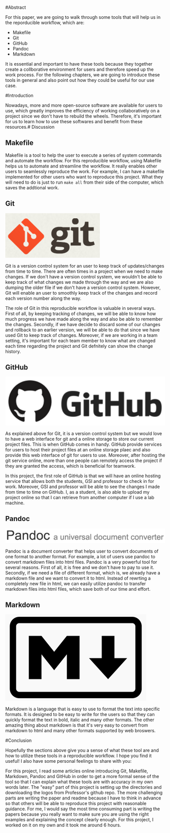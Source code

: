 #Abstract

For this paper, we are going to walk through some tools that will help us in the reporducible workflow, which are:

- Makefile
- Git
- GitHub
- Pandoc
- Markdown

It is essential and important to have these tools because they together create a collborative environment for users and therefore speed up the work process. For the following chapters, we are going to introduce these tools in general and also point out how they could be useful for our use case. 

#Introduction

Nowadays, more and more open-source software are available for users to use, which greatly improves the efficiency of working collaboratively on a project since we don't have to rebuild the wheels. Therefore, it's important for us to learn how to use these softwares and benefit from these resources.# Discussion

## Makefile

Makefile is a tool to help the user to execute a series of system commands and automate the workflow. For this reproducible workflow, using Makefile helps us to automate and streamline the workflow. It really enables other users to seamlessly reproduce the work. For example, I can have a makefile implemented for other users who want to reproduce this project. What they will need to do is just to run `make all` from their side of the computer, which saves the addtional work.

## Git

<img src=https://github.com/StephenFang/stat159-fall2016-project1/blob/master/images/git-logo.png>


Git is a version control system for an user to keep track of updates/changes from time to time. There are often times in a project when we need to make changes. If we don't have a version control system, we wouldn't be able to keep track of what changes we made through the way and we are also dumping the older file if we don't have a version control system. However, Git will enable an user to smoothly keep track of the changes and record each version number along the way.

The role of Git in this reproducible workflow is valuable in several ways. First of all, by keeping tracking of changes, we will be able to know how much progress we have made along the way and also be able to remember the changes. Secondly, if we have decide to discard some of our changes and rollback to an earlier version, we will be able to do that since we have used Git to keep track of changes. Moreover, if we are working in a team setting, it's important for each team member to know what are changed each time regarding the project and Git defnitely can show the change history.

## GitHub

<img src=https://github.com/StephenFang/stat159-fall2016-project1/blob/master/images/github-logo.png>


As explained above for Git, it is a version control system but we would love to have a web interface for git and a online storage to store our current project files. This is when GitHub comes in handy. GitHub provide services for users to host their project files at an online storage plaec and also provide this web interface of git for users to use. Moreover, after hosting the git service online, more than one people can remotely access the project if they are granted the access, which is beneficial for teamwork.

In this project, the first role of GitHub is that we will have an online hosting service that allows both the students, GSI and professor to check in for work. Moreover, GSI and professor will be able to see the changes I made from time to time on GitHub. I, as a student, is also able to upload my project online so that I can retrieve from another computer if I use a lab machine. 

## Pandoc

<img src=https://github.com/StephenFang/stat159-fall2016-project1/blob/master/images/pandoc-logo.png>


Pandoc is a document converter that helps user to convert documents of one format to another format. For example, a lot of users use pandoc to convert markdown files into html files. Pandoc is a very powerful tool for several reasons. First of all, it is free and we don't have to pay to use it. Secondly, if we need a file of different format, which is, we already have a markdown file and we want to convert it to html. Instead of rewrting a completely new file in html, we can easily utilize pandoc to transfer markdown files into html files, which save both of our time and effort. 

## Markdown

<img src=https://github.com/StephenFang/stat159-fall2016-project1/blob/master/images/markdown-logo.png>


Markdown is a language that is easy to use to format the text into specific formats. It is designed to be easy to write for the users so that they can quickly format the text in bold, italic and many other formats. The other amazing thing about markdown is that it's very easy to convert from markdown to html and many other formats supported by web broswers.

#Conclusion

Hopefully the sections above give you a sense of what these tool are and how to utilize these tools in a reproducible workflow. I hope you find it useful! I also have some personal feelings to share with you:

For this project, I read some articles online introducing Git, Makefile, Markdown, Pandoc and GitHub in order to get a more formal sense of the tool so that I can explain what these tools are with accuracy in my own words later. The "easy" part of this project is setting up the directories and downloading the logos from Professor's github repo. The more challenging parts are writing the paper and readme because I have to think in advance so that others will be able to reproduce this project with reasonable guidance. For me, I would say the most time consuming part is writing the papers because you really want to make sure you are using the right examples and explaining the concept clearly enough. For this project, I worked on it on my own and it took me around 6 hours.

